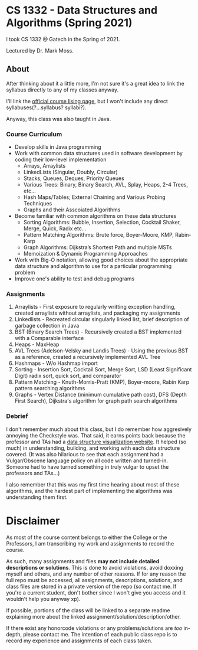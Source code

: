 # CS 1332 - Data Structures and Algorithms (Spring 2021)
I took CS 1332 @ Gatech in the Spring of 2021.

Lectured by Dr. Mark Moss.

## About
After thinking about it a little more, I'm not sure it's a great idea to link the syllabus directly to any of my classes anyway.

I'll link the [official course lising page](https://oscar.gatech.edu/bprod/bwckctlg.p_disp_course_detail?cat_term_in=201302&subj_code_in=CS&crse_numb_in=1332), but I won't include any direct syllabuses(?...syllabus? syllabi?).

Anyway, this class was also taught in Java.
### Course Curriculum
- Develop skills in Java programming
- Work with common data structures used in software development by coding their low-level implementation
  * Arrays, Arraylists
  * LinkedLists (Singular, Doubly, Circular)
  * Stacks, Queues, Deques, Priority Queues
  * Various Trees: Binary, Binary Search, AVL, Splay, Heaps, 2-4 Trees, etc...
  * Hash Maps/Tables; External Chaining and Various Probing Techniques
  * Graphs and their Asscoiated Algorithms
- Become familiar with common algorithms on these data structures
  * Sorting Algorithms: Bubble, Insertion, Selection, Cocktail Shaker, Merge, Quick, Radix etc...
  * Pattern Matching Algorithms: Brute force, Boyer-Moore, KMP, Rabin-Karp
  * Graph Algorithms: Dijkstra’s Shortest Path and multiple MSTs
  * Memoization & Dynamic Programming Approaches
- Work with Big-O notation, allowing good choices about the appropriate data structure and algorithm to use for a particular programming problem
- Improve one's ability to test and debug programs
### Assignments
1. Arraylists - First exposure to regularly writting exception handling, created arraylists without arraylists, and packaging my assignments
2. Linkedlists - Recreated circular singularly linked list, brief description of garbage collection in Java
3. BST (Binary Search Trees) - Recursively created a BST implemented with a Comparable interface
4. Heaps - MaxHeap
5. AVL Trees (Adelson-Velsky and Landis Trees) - Using the previous BST as a reference, created a recursively implemented AVL Tree
6. Hashmaps - W/o Hashmap import
7. Sorting - Insertion Sort, Cocktail Sort, Merge Sort, LSD (Least Significant Digit) radix sort, quick sort, and comparator
8. Pattern Matching - Knuth-Morris-Pratt (KMP), Boyer-moore, Rabin Karp pattern searching algorithms
9. Graphs - Vertex Distance (minimum cumulative path cost), DFS (Depth First Search), Dijkstra's algorithm for graph path search algorithms
### Debrief
I don't remember much about this class, but I do remember how aggresively annoying the Checkstyle was. That said, it earns points back because the professor and TAs had a [data structure visualization website](https://csvistool.com/about). It helped (so much) in understanding, building, and working with each data structure covered. (It was also hilarious to see that each assignment had a Vulgar/Obscene language policy on all code written and turned-in. Someone had to have turned something in truly vulgar to upset the professors and TAs...)

I also remember that this was my first time hearing about most of these algorithms, and the hardest part of implementing the algorithms was understanding them first. 

# Disclaimer
As most of the course content belongs to either the College or the Professors, I am transcribing my work and assignments to record the course.

As such, many assignments and files **may not include detailed descriptions or solutions**. This is done to avoid violations, avoid doxxing myself and others, and any number of other reasons. If for any reason the full repo must be accessed, all assignments, descriptions, solutions, and class files are stored in a private version of the repo (so contact me. If you're a current student, don't bother since I won't give you access and it wouldn't help you anyway xp).

If possible, portions of the class will be linked to a separate readme explaining more about the linked assignment/solution/description/other.

If there exist any honorcode violations or any problems/solutions are *too* in-depth, please contact me. The intention of each public class repo is to record my experience and assignments of each class taken.
